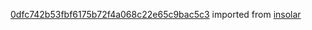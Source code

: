[0dfc742b53fbf6175b72f4a068c22e65c9bac5c3](https://github.com/insolar/insolar/commit/0dfc742b53fbf6175b72f4a068c22e65c9bac5c3) imported from [insolar](https://github.com/insolar/insolar)

